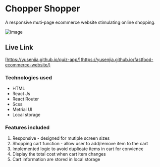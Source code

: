 # Chopper Shopper

A responsive muti-page ecommerce website stimulating online shopping.

![image](https://user-images.githubusercontent.com/60796582/174885402-0f5223e8-3206-4e7c-a390-adec2acb9921.png)


## Live Link

[https://yusenjia.github.io/quiz-app/](https://yusenjia.github.io/fastfood-ecommerce-website/)



### Technologies used
- HTML
- React Js
- React Router
- Scss
- Metrial UI
- Local storage

### Features included

1. Responsive - designed for mutiple screen sizes
2. Shopping cart function - allow user to add/remove item to the cart
3. Implemented logic to avoid duplicate items in cart for convience
4. Display the total cost when cart item changes
5. Cart information are stored in local storage


